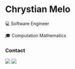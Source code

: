 <html>
<body>
  
  <h1>
    Chrystian Melo
  </h1>
    <p>💻 Software Engineer</p>
    <p>🎓 Computation Mathematics</p>
  <div>
    <h3>Contact</h3>
    <a href = "mailto:meloo.chrys@gmail.com"><img src="https://img.shields.io/badge/Gmail-D14836?style=for-the-badge&logo=gmail&logoColor=white" target="_blank"></a>
    <a href="https://www.linkedin.com/in/ChrystianMelo" target="_blank"><img src="https://img.shields.io/badge/-LinkedIn-%230077B5?style=for-the-badge&logo=linkedin&logoColor=white" target="_blank"></a>   
  </div>

</body>
</html>
